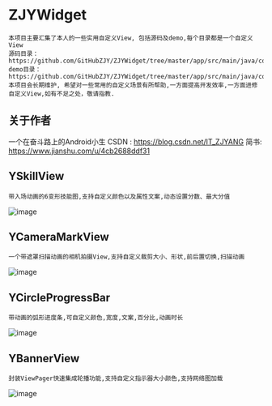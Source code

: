 # ZJYWidget
    本项目主要汇集了本人的一些实用自定义View, 包括源码及demo,每个目录都是一个自定义View
    源码目录：https://github.com/GitHubZJY/ZJYWidget/tree/master/app/src/main/java/com/example/zjy/zjywidget
    demo目录：https://github.com/GitHubZJY/ZJYWidget/tree/master/app/src/main/java/com/example/zjy/zjywidget/sample
    本项目会长期维护, 希望对一些常用的自定义场景有所帮助,一方面提高开发效率,一方面进修自定义View,如有不足之处，敬请指教.

## 关于作者
一个在奋斗路上的Android小生
CSDN : https://blog.csdn.net/IT_ZJYANG
简书: https://www.jianshu.com/u/4cb2688ddf31

## YSkillView
    带入场动画的6变形技能图,支持自定义颜色以及属性文案,动态设置分数、最大分值
![image](https://github.com/GitHubZJY/ZJYWidget/blob/master/image/YSkillView.gif)

## YCameraMarkView
    一个带遮罩扫描动画的相机拍摄View,支持自定义裁剪大小、形状,前后置切换,扫描动画
![image](https://github.com/GitHubZJY/ZJYWidget/blob/master/image/YCameraMarkView.gif)

## YCircleProgressBar
    带动画的弧形进度条,可自定义颜色,宽度,文案,百分比,动画时长
![image](https://github.com/GitHubZJY/ZJYWidget/blob/master/image/YCircleProgressBar.gif)

## YBannerView
    封装ViewPager快速集成轮播功能,支持自定义指示器大小颜色,支持网络图加载
![image](https://github.com/GitHubZJY/ZJYWidget/blob/master/image/YBannerView.gif)
